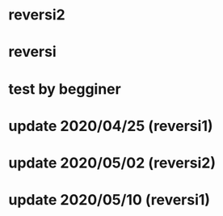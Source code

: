 # reversi2
# reversi
# test by begginer
# update 2020/04/25 (reversi1)
# update 2020/05/02 (reversi2)
# update 2020/05/10 (reversi1)
